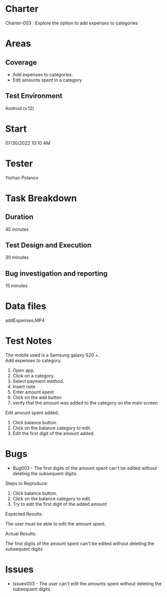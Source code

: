 # Charter  

Charter-003 : Explore the option to add expenses to categories

# Areas  

## Coverage 

- Add expenses to categories. 
- Edit amounts spent in a category

## Test Environment  

Android (v.12)

# Start   

07/30/2022 10:10 AM

# Tester  

Yorhan Polanco

# Task Breakdown  

## Duration  

45 minutes

## Test Design and Execution  

30 minutes

## Bug investigation and reporting  

15 minutes

# Data files  

addExpenses.MP4

# Test Notes  

The mobile used is a Samsung galaxy S20 +.  
Add expenses to category.
1. Open app.
2. Click on a category.
3. Select payment method.
4. Insert note
5. Enter amount spent
6. Click on the add button 
7. verify that the amount was added to the category on the main screen

Edit amount spent added.
1. Click balance button.
2. Click on the balance category to edit.
3. Edit the first digit of the amount added.

# Bugs  

- Bug003 - The first digits of the amount spent can't be edited without deleting the subsequent digits.  

Steps to Reproduce:

1. Click balance button.
2. Click on the balance category to edit.
3. Try to edit the first digit of the added amount

Expected Results:  

The user must be able to edit the amount spent.

Actual Results:

The first digits of the amount spent can't be edited without deleting the subsequent digits

# Issues

- Issues003 - The user can't edit the amounts spent without deleting the subsequent digits. 
